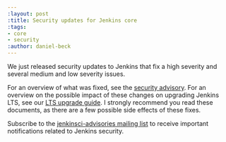 ```yaml
---
:layout: post
:title: Security updates for Jenkins core
:tags:
- core
- security
:author: daniel-beck
---
```

We just released security updates to Jenkins that fix a high severity and several medium and low severity issues.

For an overview of what was fixed, see the [security advisory](https://wiki.jenkins-ci.org/display/SECURITY/Jenkins+Security+Advisory+2017-02-01).
For an overview on the possible impact of these changes on upgrading Jenkins LTS, see our [LTS upgrade guide](https://jenkins.io/doc/upgrade-guide/2.32/#upgrading-to-jenkins-lts-2-32-2).
I strongly recommend you read these documents, as there are a few possible side effects of these fixes.

Subscribe to the [jenkinsci-advisories mailing list](/content/mailing-lists) to receive important notifications related to Jenkins security.
